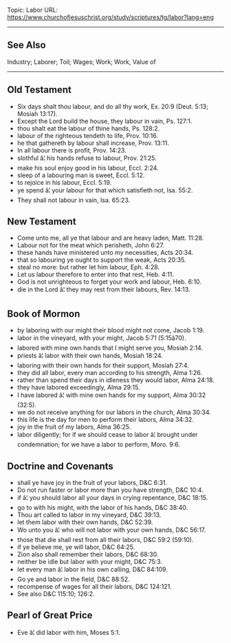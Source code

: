 Topic: Labor
URL: https://www.churchofjesuschrist.org/study/scriptures/tg/labor?lang=eng

---

## See Also

Industry; Laborer; Toil; Wages; Work; Work, Value of

---

## Old Testament

- Six days shalt thou labour, and do all thy work, Ex. 20:9 (Deut. 5:13; Mosiah 13:17).
- Except the Lord build the house, they labour in vain, Ps. 127:1.
- thou shalt eat the labour of thine hands, Ps. 128:2.
- labour of the righteous tendeth to life, Prov. 10:16.
- he that gathereth by labour shall increase, Prov. 13:11.
- In all labour there is profit, Prov. 14:23.
- slothful â¦ his hands refuse to labour, Prov. 21:25.
- make his soul enjoy good in his labour, Eccl. 2:24.
- sleep of a labouring man is sweet, Eccl. 5:12.
- to rejoice in his labour, Eccl. 5:19.
- ye spend â¦ your labour for that which satisfieth not, Isa. 55:2.
- They shall not labour in vain, Isa. 65:23.

## New Testament

- Come unto me, all ye that labour and are heavy laden, Matt. 11:28.
- Labour not for the meat which perisheth, John 6:27.
- these hands have ministered unto my necessities, Acts 20:34.
- that so labouring ye ought to support the weak, Acts 20:35.
- steal no more: but rather let him labour, Eph. 4:28.
- Let us labour therefore to enter into that rest, Heb. 4:11.
- God is not unrighteous to forget your work and labour, Heb. 6:10.
- die in the Lord â¦ they may rest from their labours, Rev. 14:13.

## Book of Mormon

- by laboring with our might their blood might not come, Jacob 1:19.
- labor in the vineyard, with your might, Jacob 5:71 (5:15â70).
- labored with mine own hands that I might serve you, Mosiah 2:14.
- priests â¦ labor with their own hands, Mosiah 18:24.
- laboring with their own hands for their support, Mosiah 27:4.
- they did all labor, every man according to his strength, Alma 1:26.
- rather than spend their days in idleness they would labor, Alma 24:18.
- they have labored exceedingly, Alma 29:15.
- I have labored â¦ with mine own hands for my support, Alma 30:32 (32:5).
- we do not receive anything for our labors in the church, Alma 30:34.
- this life is the day for men to perform their labors, Alma 34:32.
- joy in the fruit of my labors, Alma 36:25.
- labor diligently; for if we should cease to labor â¦ brought under condemnation; for we have a labor to perform, Moro. 9:6.

## Doctrine and Covenants

- shall ye have joy in the fruit of your labors, D&C 6:31.
- Do not run faster or labor more than you have strength, D&C 10:4.
- if â¦ you should labor all your days in crying repentance, D&C 18:15.
- go to with his might, with the labor of his hands, D&C 38:40.
- Thou art called to labor in my vineyard, D&C 39:13.
- let them labor with their own hands, D&C 52:39.
- Wo unto you â¦ who will not labor with your own hands, D&C 56:17.
- those that die shall rest from all their labors, D&C 59:2 (59:10).
- if ye believe me, ye will labor, D&C 64:25.
- Zion also shall remember their labors, D&C 68:30.
- neither be idle but labor with your might, D&C 75:3.
- let every man â¦ labor in his own calling, D&C 84:109.
- Go ye and labor in the field, D&C 88:52.
- recompense of wages for all their labors, D&C 124:121.
- See also D&C 115:10; 126:2.

## Pearl of Great Price

- Eve â¦ did labor with him, Moses 5:1.

